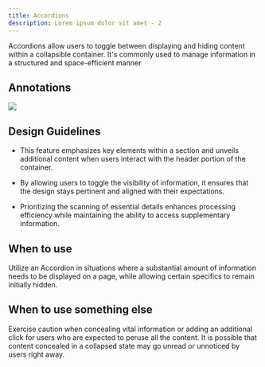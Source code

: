 ```yaml
---
title: Accordions
description: Lorem ipsum dolor sit amet - 2
---
```

Accordions allow users to toggle between displaying and hiding content within a collapsible container. It's commonly used to manage information in a structured and space-efficient manner

## Annotations 

![](/accordion.svg)

## Design Guidelines

* This feature emphasizes key elements within a section and unveils additional content when users interact with the header portion of the container. 


* By allowing users to toggle the visibility of information, it ensures that the design stays pertinent and aligned with their expectations. 
* Prioritizing the scanning of essential details enhances processing efficiency while maintaining the ability to access supplementary information.

## When to use

Utilize an Accordion in situations where a substantial amount of information needs to be displayed on a page, while allowing certain specifics to remain initially hidden.

## When to use something else

Exercise caution when concealing vital information or adding an additional click for users who are expected to peruse all the content. It is possible that content concealed in a collapsed state may go unread or unnoticed by users right away.